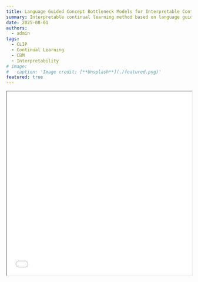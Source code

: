 ```yaml
---
title: Language Guided Concept Bottleneck Models for Interpretable Continual Learning 
summary: Interpretable continual learning method based on language guided CBM
date: 2025-08-01
authors:
  - admin
tags:
  - CLIP
  - Continual Learning
  - CBM
  - Interpretability
# image:
#   caption: 'Image credit: [**Unsplash**](./featured.png)'
featured: true
---
```

<iframe src="/CLG_CBM/Language_guided_concept_bottleneck_models_for_interpreable_continual_learning.pdf" width="100%" height="500px"></iframe>